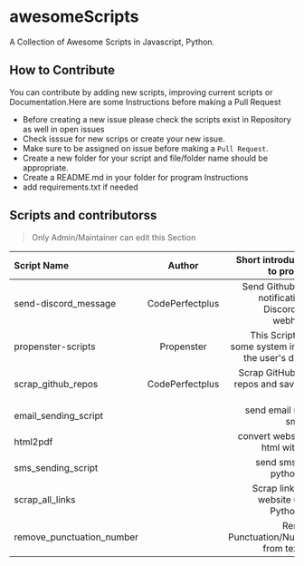 # awesomeScripts

A Collection of Awesome Scripts in Javascript, Python.

## How to Contribute

You can contribute by adding new scripts, improving current scripts or Documentation.Here are some Instructions
before making a Pull Request

- Before creating a new issue please check the scripts exist in Repository as well in open issues
- Check isssue for new scrips or create your new issue.
- Make sure to be assigned on issue before making a `Pull Request`.
- Create a new folder for your script and file/folder name should be appropriate.
- Create a README.md in your folder for program Instructions
- add requirements.txt if needed

## Scripts and contributorss
> Only Admin/Maintainer can edit this Section
<!--Restrictions -->
<!-- Don't change under this line -->
<!-- Only Admin/Maintainer can edit this Section -->

| Script Name      | Author | Short introduction to program  |
| :---        |    :----:   |   ---: |
|  send-discord_message     | CodePerfectplus | Send Github repo notification to Discord with webhooks |
| propenster-scripts | Propenster        | This Script gets some system info of the user's device |
| scrap_github_repos | CodePerfectplus | Scrap GitHub user repos and save it in csv |
| email_sending_script || send email using smptlib|
| html2pdf || convert website to html with CLI|
| sms_sending_script || send sms with python CLI|
| scrap_all_links || Scrap link from website using Python CLI|
| remove_punctuation_number || Remove Punctuation/Number from text file|
